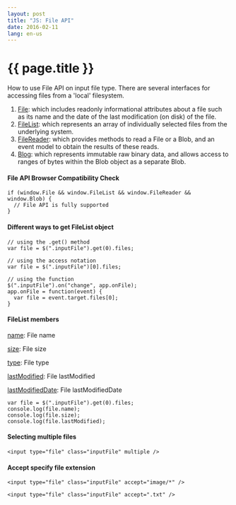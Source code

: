 ```yaml
---
layout: post
title: "JS: File API"
date: 2016-02-11
lang: en-us
---
```


# {{ page.title }}

How to use File API on input file type. There are several interfaces for accessing files from a 'local' filesystem.

1. <u>File</u>: which includes readonly informational attributes about a file such as its name and the date of the last modification (on disk) of the file.
2. <u>FileList</u>: which represents an array of individually selected files from the underlying system. 
3. <u>FileReader</u>: which provides methods to read a File or a Blob, and an event model to obtain the results of these reads.
4. <u>Blog</u>: which represents immutable raw binary data, and allows access to ranges of bytes within the Blob object as a separate Blob.

#### File API Browser Compatibility Check ####

	if (window.File && window.FileList && window.FileReader && window.Blob) {
	  // File API is fully supported
	}

#### Different ways to get FileList object ####

	// using the .get() method
	var file = $(".inputFile").get(0).files;

	// using the access notation
	var file = $(".inputFile")[0].files;

	// using the function
	$(".inputFile").on("change", app.onFile);
	app.onFile = function(event) {
	  var file = event.target.files[0];
	}

#### FileList members ####

<u>name</u>: File name

<u>size</u>: File size

<u>type</u>: File type

<u>lastModified</u>: File lastModified

<u>lastModifiedDate</u>: File lastModifiedDate

	var file = $(".inputFile").get(0).files;
	console.log(file.name);
	console.log(file.size);
	console.log(file.lastModified);

#### Selecting multiple files ####

	<input type="file" class="inputFile" multiple />

#### Accept specify file extension ####

	<input type="file" class="inputFile" accept="image/*" />

	<input type="file" class="inputFile" accept=".txt" />